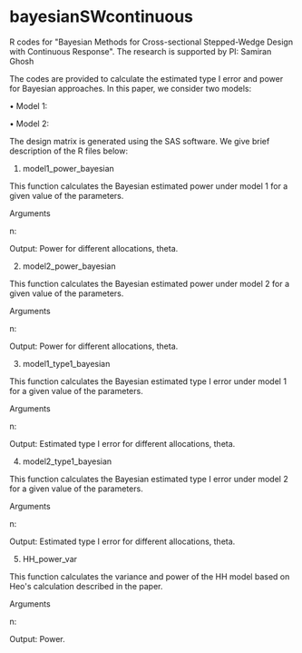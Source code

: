 # bayesianSWcontinuous
R codes for "Bayesian Methods for Cross-sectional Stepped-Wedge Design with Continuous Response".
The research is supported by PI: Samiran Ghosh

The codes are provided to calculate the estimated type I error and power for Bayesian approaches. In this paper, we consider two models:

•	Model 1:

•	Model 2:

The design matrix is generated using the SAS software. We give brief description of the R files below:

1. model1_power_bayesian

This function calculates the Bayesian estimated power under model 1 for a given value of the parameters.

Arguments

n: 

Output: Power for different allocations, theta.

2. model2_power_bayesian

This function calculates the Bayesian estimated power under model 2 for a given value of the parameters.

Arguments

n: 

Output: Power for different allocations, theta.

3. model1_type1_bayesian

This function calculates the Bayesian estimated type I error under model 1 for a given value of the parameters.

Arguments

n: 

Output: Estimated type I error for different allocations, theta.

4. model2_type1_bayesian

This function calculates the Bayesian estimated type I error under model 2 for a given value of the parameters.

Arguments

n: 

Output: Estimated type I error for different allocations, theta.

5. HH_power_var

This function calculates the variance and power of the HH model based on Heo's calculation described in the paper.

Arguments

n: 

Output: Power.
